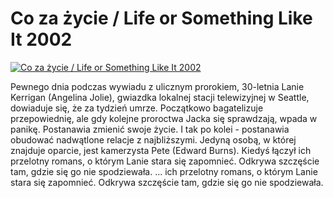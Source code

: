 Co za życie / Life or Something Like It 2002 
=============
[![Co za życie / Life or Something Like It 2002 ](http://vidos.pl/images/player.gif)](http://vidos.pl/co-za-zycie-life-or-something-like-it-2002)

 Pewnego dnia podczas wywiadu z ulicznym prorokiem, 30-letnia Lanie Kerrigan (Angelina Jolie), gwiazdka lokalnej stacji telewizyjnej w Seattle, dowiaduje się, że za tydzień umrze. Początkowo bagatelizuje przepowiednię, ale gdy kolejne proroctwa Jacka się sprawdzają, wpada w panikę. Postanawia zmienić swoje życie. I tak po kolei - postanawia obudować nadwątlone relacje z najbliższymi. Jedyną osobą, w której znajduje oparcie, jest kamerzysta Pete (Edward Burns). Kiedyś łączył ich przelotny romans, o którym Lanie stara się zapomnieć. Odkrywa szczęście tam, gdzie się go nie spodziewała.  ... ich przelotny romans, o którym Lanie stara się zapomnieć. Odkrywa szczęście tam, gdzie się go nie spodziewała.
